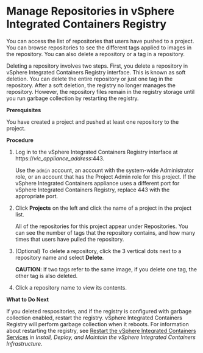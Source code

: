 # Manage Repositories in vSphere Integrated Containers Registry

You can access the list of repositories that users have pushed to a project. You can browse repositories to see the different tags applied to images in the repository. You can also delete a repository or a tag in a repository.

Deleting a repository involves two steps. First, you delete a repository in vSphere Integrated Containers Registry interface. This is known as soft deletion. You can delete the entire repository or just one tag in the repository. After a soft deletion, the registry no longer manages the repository. However, the repository files remain in the registry storage until you run garbage collection by restarting the registry.

**Prerequisites**

You have created a project and pushed at least one repository to the project.

**Procedure**

1. Log in to the vSphere Integrated Containers Registry interface at https://<i>vic_appliance_address</i>:443.

   Use the `admin` account, an account with the system-wide Administrator role, or an account that has the Project Admin role for this project. If the vSphere Integrated Containers appliance uses a different port for vSphere Integrated Containers Registry, replace 443 with the appropriate port.
2. Click **Projects** on the left and click the name of a project in the project list.

   All of the repositories for this project appear under Repositories. You can see the number of tags that the repository contains, and how many times that users have pulled the repository. 
3. (Optional) To delete a repository, click the 3 vertical dots next to a repository name and select **Delete**.

   **CAUTION**: If two tags refer to the same image, if you delete one tag, the other tag is also deleted.
4. Click a repository name to view its contents.

**What to Do Next**

If you deleted respositories, and if the registry is configured with garbage collection enabled, restart the registry. vSphere Integrated Containers Registry will perform garbage collection when it reboots. For information about restarting the registry, see [Restart the vSphere Integrated Containers Services](../vic_vsphere_admin/restart_services.md) in *Install, Deploy, and Maintain the vSphere Integrated Containers Infrastructure*.
